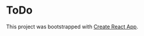 # ToDo
This project was bootstrapped with [Create React App](https://github.com/facebook/create-react-app).
